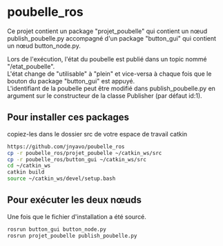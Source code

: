 # poubelle_ros

Ce projet contient un package "projet_poubelle" qui contient un nœud publish_poubelle.py accompagné d'un package "button_gui" qui contient un nœud button_node.py.

Lors de l'exécution, l'état du poubelle est publié dans un topic nommé "/etat_poubelle". <br>
L'état change de "utilisable" à "plein" et vice-versa à chaque fois que le bouton du package "button_gui" est appuyé.<br>
L'identifiant de la poubelle peut être modifié dans publish_poubelle.py en argument sur le constructeur de la classe Publisher (par défaut id:1).

## Pour installer ces packages

copiez-les dans le dossier src de votre espace de travail catkin

```sh
https://github.com/jnyavo/poubelle_ros
cp -r poubelle_ros/projet_poubelle ~/catkin_ws/src
cp -r poubelle_ros/button_gui ~/catkin_ws/src
cd ~/catkin_ws
catkin build
source ~/catkin_ws/devel/setup.bash
```
## Pour exécuter les deux nœuds
Une fois que le fichier d'installation a été sourcé.

```sh
rosrun button_gui button_node.py
rosrun projet_poubelle publish_poubelle.py
```
